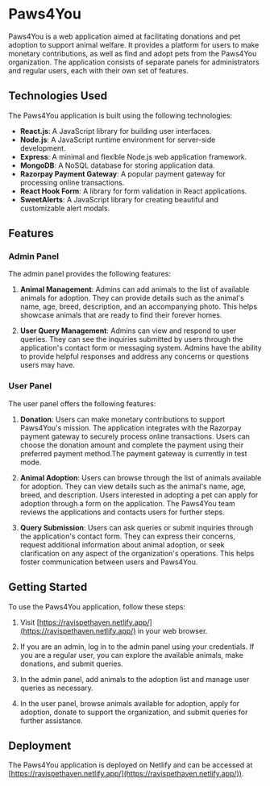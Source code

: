 # Paws4You

Paws4You is a web application aimed at facilitating donations and pet adoption to support animal welfare. It provides a platform for users to make monetary contributions, as well as find and adopt pets from the Paws4You organization. The application consists of separate panels for administrators and regular users, each with their own set of features.

## Technologies Used

The Paws4You application is built using the following technologies:

- **React.js**: A JavaScript library for building user interfaces.
- **Node.js**: A JavaScript runtime environment for server-side development.
- **Express**: A minimal and flexible Node.js web application framework.
- **MongoDB**: A NoSQL database for storing application data.
- **Razorpay Payment Gateway**: A popular payment gateway for processing online transactions.
- **React Hook Form**: A library for form validation in React applications.
- **SweetAlerts**: A JavaScript library for creating beautiful and customizable alert modals.

## Features

### Admin Panel

The admin panel provides the following features:

1. **Animal Management**: Admins can add animals to the list of available animals for adoption. They can provide details such as the animal's name, age, breed, description, and an accompanying photo. This helps showcase animals that are ready to find their forever homes.

2. **User Query Management**: Admins can view and respond to user queries. They can see the inquiries submitted by users through the application's contact form or messaging system. Admins have the ability to provide helpful responses and address any concerns or questions users may have.

### User Panel

The user panel offers the following features:

1. **Donation**: Users can make monetary contributions to support Paws4You's mission. The application integrates with the Razorpay payment gateway to securely process online transactions. Users can choose the donation amount and complete the payment using their preferred payment method.The payment gateway is currently in test mode.

2. **Animal Adoption**: Users can browse through the list of animals available for adoption. They can view details such as the animal's name, age, breed, and description. Users interested in adopting a pet can apply for adoption through a form on the application. The Paws4You team reviews the applications and contacts users for further steps.

3. **Query Submission**: Users can ask queries or submit inquiries through the application's contact form. They can express their concerns, request additional information about animal adoption, or seek clarification on any aspect of the organization's operations. This helps foster communication between users and Paws4You.

## Getting Started

To use the Paws4You application, follow these steps:

1. Visit [https://ravispethaven.netlify.app/](https://ravispethaven.netlify.app/) in your web browser.

2. If you are an admin, log in to the admin panel using your credentials. If you are a regular user, you can explore the available animals, make donations, and submit queries.

3. In the admin panel, add animals to the adoption list and manage user queries as necessary.

4. In the user panel, browse animals available for adoption, apply for adoption, donate to support the organization, and submit queries for further assistance.

## Deployment

The Paws4You application is deployed on Netlify and can be accessed at [https://ravispethaven.netlify.app/](https://ravispethaven.netlify.app/)).
